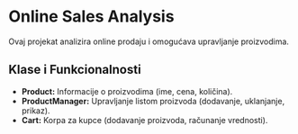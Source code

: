 

# Online Sales Analysis
Ovaj projekat analizira online prodaju i omogućava upravljanje proizvodima.

## Klase i Funkcionalnosti
- **Product:** Informacije o proizvodima (ime, cena, količina).
- **ProductManager:** Upravljanje listom proizvoda (dodavanje, uklanjanje, prikaz).
- **Cart:** Korpa za kupce (dodavanje proizvoda, računanje vrednosti).
